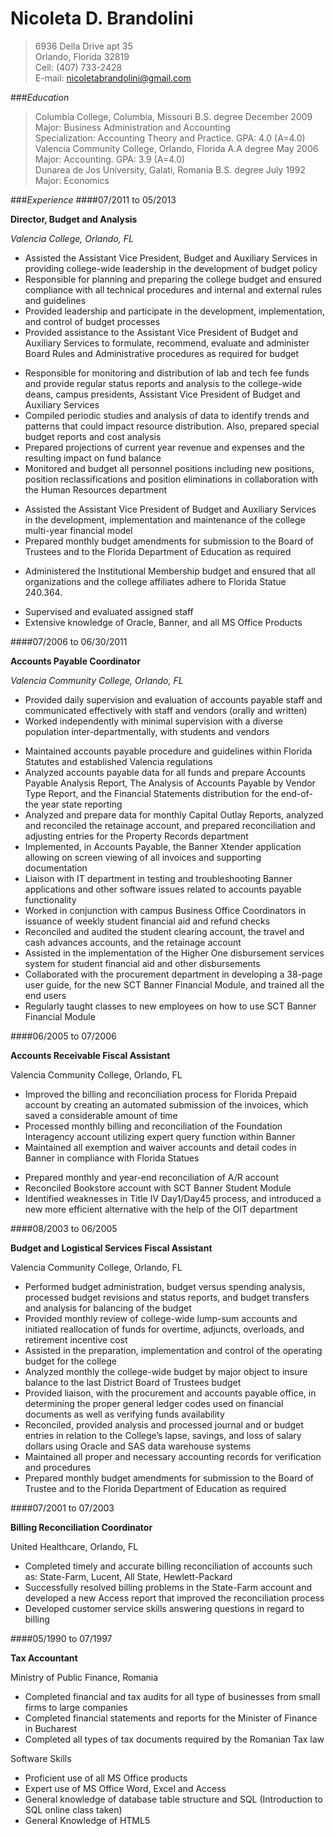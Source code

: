 # Nicoleta D. Brandolini 


>6936 Della Drive apt 35       
Orlando, Florida 32819       
Cell: (407) 733-2428       
E-mail: nicoletabrandolini@gmail.com        


###*Education*
>Columbia College, Columbia, Missouri B.S. degree December 2009             
Major: Business Administration and Accounting             
Specialization: Accounting Theory and Practice. GPA: 4.0 (A=4.0)         
Valencia Community College, Orlando, Florida A.A degree May 2006           
Major: Accounting. GPA: 3.9 (A=4.0)            
Dunarea de Jos University, Galati, Romania B.S. degree July 1992        
Major: Economics   

###_Experience_
####07/2011 to 05/2013        

**Director, Budget and Analysis**             


*Valencia College, Orlando, FL*  

*	Assisted the Assistant Vice President, Budget and Auxiliary Services in providing college-wide leadership in the development of budget policy                 
*	Responsible for planning and preparing the college budget and ensured compliance with all technical procedures and internal and external rules and guidelines             
*	Provided leadership and participate in the development, implementation, and control of budget processes            
*	Provided assistance to the Assistant Vice President of Budget and Auxiliary Services to formulate, recommend, evaluate and administer Board Rules and Administrative procedures as required for budget             
+	Responsible for monitoring and distribution of lab and tech fee funds and provide regular status reports and analysis to the college-wide deans, campus presidents, Assistant Vice President of Budget and Auxiliary Services            
+	Compiled periodic studies and analysis of data to identify trends and patterns that could impact resource distribution. Also, prepared special budget reports and cost analysis              
+	Prepared projections of current year revenue and expenses and the resulting impact on fund balance            
+	Monitored and budget all personnel positions including new positions, position reclassifications and position eliminations in collaboration with the Human Resources department         
-	Assisted the Assistant Vice President of Budget and Auxiliary Services in the development, implementation and maintenance of the college multi-year financial model                     
-	Prepared monthly budget amendments for submission to the Board of Trustees and to the Florida Department of Education as required                   
*	Administered the Institutional Membership budget and ensured that all organizations and the college affiliates adhere to Florida Statue 240.364.                   
+	Supervised and evaluated assigned staff                 
+	Extensive knowledge of Oracle, Banner, and all MS Office Products   

####07/2006 to 06/30/2011 

**Accounts Payable Coordinator**

*Valencia Community College, Orlando, FL*       

* Provided daily supervision and evaluation of accounts payable staff and communicated effectively with staff and vendors (orally and written)                                               
* Worked independently with minimal supervision with a diverse population inter-departmentally, with students and vendors       
+ Maintained accounts payable procedure and guidelines within Florida Statutes and established Valencia regulations                 
+	Analyzed accounts payable data for all funds and prepare Accounts Payable Analysis Report, The Analysis of Accounts Payable by Vendor Type Report, and the Financial Statements distribution for the end-of-the year state reporting           
+	Analyzed and prepare data for monthly Capital Outlay Reports, analyzed and reconciled the retainage account, and prepared reconciliation and adjusting entries for the Property Records department              
+	Implemented, in Accounts Payable, the Banner Xtender application allowing on screen viewing of all invoices and supporting documentation               
+	Liaison with IT department in testing and troubleshooting Banner applications and other software issues related to accounts payable functionality           
+	Worked in conjunction with campus Business Office Coordinators in issuance of weekly student financial aid and refund checks     
+ Reconciled and audited the student clearing account, the travel and cash advances accounts, and the retainage account        
+	Assisted in the implementation of the Higher One disbursement services system for student financial aid and other          disbursements        
+	Collaborated with the procurement department in developing a 38-page user guide, for the new SCT Banner Financial Module, and trained all the end users           
+ Regularly taught classes to new employees on how to use SCT Banner Financial Module               

####06/2005 to 07/2006  

**Accounts Receivable Fiscal Assistant**

Valencia Community College, Orlando, FL 

+	Improved the billing and reconciliation process for Florida Prepaid account by creating an automated submission of the invoices, which saved a considerable amount of time           
+	Processed monthly billing and reconciliation of the Foundation Interagency account utilizing expert query function within Banner         
+	Maintained all exemption and waiver accounts and detail codes in Banner in compliance with Florida Statues       
-	Prepared monthly and year-end reconciliation of A/R account        
-	Reconciled Bookstore account with SCT Banner Student Module         
-	Identified weaknesses in Title IV Day1/Day45 process, and introduced a new more efficient alternative with the help of the OIT department        

####08/2003 to 06/2005        

**Budget and Logistical Services Fiscal Assistant**

Valencia Community College, Orlando, FL            

-	Performed budget administration, budget versus spending analysis, processed budget revisions and status reports, and budget transfers and analysis for balancing of the budget                          
-	Provided monthly review of college-wide lump-sum accounts and initiated reallocation of funds for overtime, adjuncts, overloads, and retirement incentive cost                          
-	Assisted in the preparation, implementation and control of the operating budget for the college                 
-	Analyzed monthly the college-wide budget by major object to insure balance to the last District Board of Trustees budget      
-	Provided liaison, with the procurement and accounts payable office, in determining the proper general ledger codes used on financial documents as well as verifying funds availability                  
-	Reconciled, provided analysis and processed journal and or budget entries in relation to the College’s lapse, savings, and loss of salary dollars using Oracle and SAS data warehouse systems                     
-	Maintained all proper and necessary accounting records for verification and procedures                
- Prepared monthly budget amendments for submission to the Board of Trustee and to the Florida Department of Education as required              

####07/2001 to 07/2003 

**Billing Reconciliation Coordinator**      

United Healthcare, Orlando, FL

- Completed timely and accurate billing reconciliation of accounts such as: State-Farm, Lucent, All State, Hewlett-Packard      
-	Successfully resolved billing problems in the State-Farm account and developed a new Access report that improved the reconciliation process            
-	Developed customer service skills answering questions in regard to billing                  

####05/1990 to 07/1997 

**Tax Accountant**      

Ministry of Public Finance, Romania

-	Completed financial and tax audits for all type of businesses from small firms to large companies         
-	Completed financial statements and reports for the Minister of Finance in Bucharest          
-	Completed all types of tax documents required by the Romanian Tax law         

Software Skills

*	Proficient use of all MS Office products       
*	Expert use of MS Office Word, Excel and Access          
*	General knowledge of database table structure and SQL (Introduction to SQL online class taken) 
* General Knowledge of HTML5





















